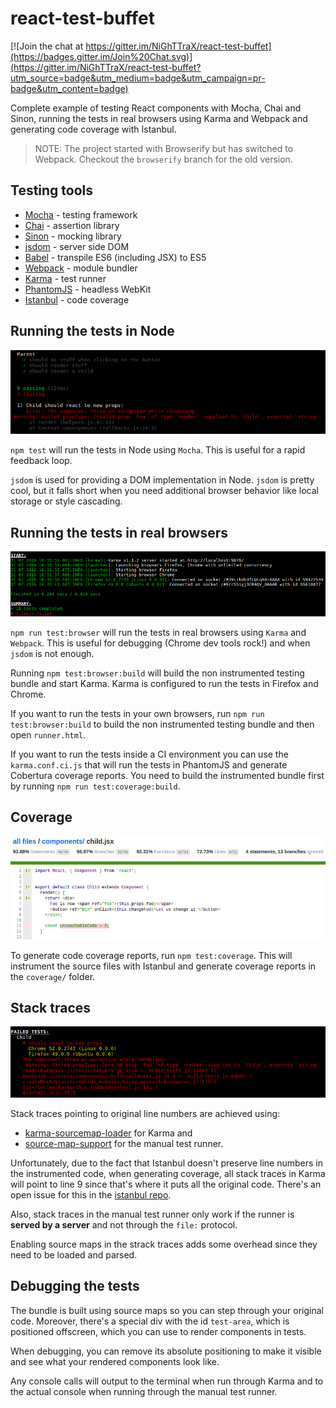 react-test-buffet
=================

[![Join the chat at https://gitter.im/NiGhTTraX/react-test-buffet](https://badges.gitter.im/Join%20Chat.svg)](https://gitter.im/NiGhTTraX/react-test-buffet?utm_source=badge&utm_medium=badge&utm_campaign=pr-badge&utm_content=badge)

Complete example of testing React components with Mocha, Chai and Sinon, running
the tests in real browsers using Karma and Webpack and generating code
coverage with Istanbul.

> NOTE: The project started with Browserify but has switched to Webpack.
> Checkout the `browserify` branch for the old version.


## Testing tools

- [Mocha](http://mochajs.org/) - testing framework
- [Chai](http://chaijs.com) - assertion library
- [Sinon](http://sinonjs.org) - mocking library
- [jsdom](https://github.com/tmpvar/jsdom) - server side DOM
- [Babel](https://babeljs.io/) - transpile ES6 (including JSX) to ES5
- [Webpack](https://webpack.github.io/) - module bundler
- [Karma](http://karma-runner.github.io/) - test runner
- [PhantomJS](http://phantomjs.org/) - headless WebKit
- [Istanbul](http://gotwarlost.github.io/istanbul/) - code coverage


## Running the tests in Node

![node](./screenshots/node.png)

`npm test` will run the tests in Node using `Mocha`. This is useful for a rapid
feedback loop.

`jsdom` is used for providing a DOM implementation in Node. `jsdom` is pretty
cool, but it falls short when you need additional browser behavior like local
storage or style cascading.


## Running the tests in real browsers

![karma](./screenshots/karma.png)

`npm run test:browser` will run the tests in real browsers using `Karma` and
`Webpack`. This is useful for debugging (Chrome dev tools rock!) and when
`jsdom` is not enough.

Running `npm test:browser:build` will build the non instrumented testing bundle
and start Karma. Karma is configured to run the tests in Firefox and Chrome.

If you want to run the tests in your own browsers, run `npm run
test:browser:build` to build the non instrumented testing bundle and then open
`runner.html`.

If you want to run the tests inside a CI environment you can use the
`karma.conf.ci.js` that will run the tests in PhantomJS and generate Cobertura
coverage reports. You need to build the instrumented bundle first by running
`npm run test:coverage:build`.


## Coverage

![coverage](./screenshots/coverage.png)

To generate code coverage reports, run `npm test:coverage`. This will
instrument the source files with Istanbul and generate coverage reports in the
`coverage/` folder.


## Stack traces

![stack-traces](./screenshots/stack-traces.png)

Stack traces pointing to original line numbers are achieved using:
- [karma-sourcemap-loader](https://github.com/demerzel3/karma-sourcemap-loader)
  for Karma and
- [source-map-support](https://github.com/evanw/node-source-map-support) for the
  manual test runner.

Unfortunately, due to the fact that Istanbul doesn't preserve line numbers in
the instrumented code, when generating coverage, all stack traces in Karma will
point to line 9 since that's where it puts all the original code. There's an
open issue for this in the [istanbul
repo](https://github.com/gotwarlost/istanbul/issues/274).

Also, stack traces in the manual test runner only work if the runner is **served
by a server** and not through the `file:` protocol.

Enabling source maps in the strack traces adds some overhead since they need to
be loaded and parsed.


## Debugging the tests

The bundle is built using source maps so you can step through your original
code. Moreover, there's a special div with the id `test-area`, which is
positioned offscreen, which you can use to render components in tests.

When debugging, you can remove its absolute positioning to make it visible and
see what your rendered components look like.

Any console calls will output to the terminal when run through Karma and to the
actual console when running through the manual test runner.

